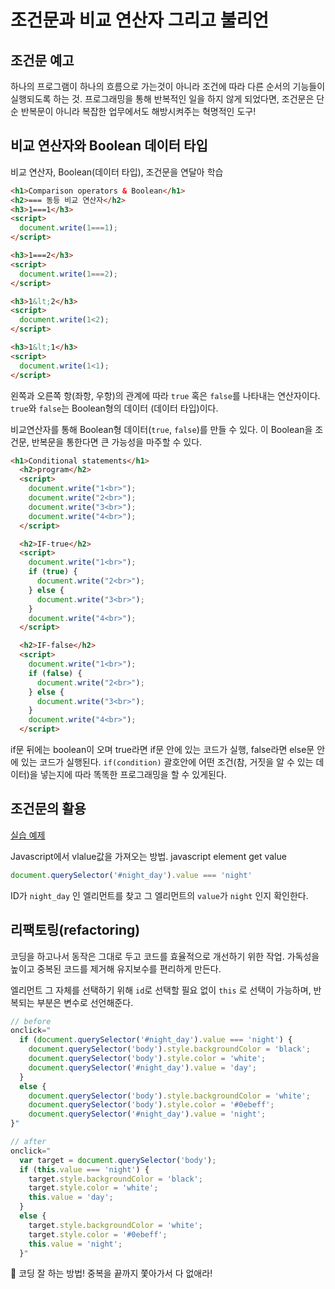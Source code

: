 # 조건문과 비교 연산자 그리고 불리언

## **조건문 예고**

하나의 프로그램이 하나의 흐름으로 가는것이 아니라 조건에 따라 다른 순서의 기능들이 실행되도록 하는 것. 프로그래밍을 통해 반복적인 일을 하지 않게 되었다면, 조건문은 단순 반복문이 아니라 복잡한 업무에서도 해방시켜주는 혁명적인 도구!

## **비교 연산자와 Boolean 데이터 타입**

비교 연산자, Boolean(데이터 타입), 조건문을 연달아 학습

```html
<h1>Comparison operators & Boolean</h1>
<h2>=== 동등 비교 연산자</h2>
<h3>1===1</h3>
<script>
  document.write(1===1);
</script>

<h3>1===2</h3>
<script>
  document.write(1===2);
</script>

<h3>1&lt;2</h3>
<script>
  document.write(1<2);
</script>

<h3>1&lt;1</h3>
<script>
  document.write(1<1);
</script>
```

왼쪽과 오른쪽 항(좌항, 우항)의 관계에 따라 `true` 혹은 `false`를 나타내는 연산자이다. `true`와 `false`는 Boolean형의 데이터 (데이터 타입)이다.

비교연산자를 통해 Boolean형 데이터(`true`, `false`)를 만들 수 있다. 이 Boolean을 조건문, 반복문을 통한다면 큰 가능성을 마주할 수 있다.

```html
<h1>Conditional statements</h1>
  <h2>program</h2>
  <script>
    document.write("1<br>");
    document.write("2<br>");
    document.write("3<br>");
    document.write("4<br>");
  </script>

  <h2>IF-true</h2>
  <script>
    document.write("1<br>");
    if (true) {
      document.write("2<br>");
    } else {
      document.write("3<br>");
    }
    document.write("4<br>");
  </script>

  <h2>IF-false</h2>
  <script>
    document.write("1<br>");
    if (false) {
      document.write("2<br>");
    } else {
      document.write("3<br>");
    }
    document.write("4<br>");
  </script>
```

if문 뒤에는 boolean이 오며 true라면 if문 안에 있는 코드가 실행, false라면 else문 안에 있는 코드가 실행된다. `if(condition)` 괄호안에 어떤 조건(참, 거짓을 알 수 있는 데이터)을 넣는지에 따라 똑똑한 프로그래밍을 할 수 있게된다.

## **조건문의 활용**

[실습 예제](https://codepen.io/onlyeon/pen/zYvLNqy)

Javascript에서 vlalue값을 가져오는 방법. javascript element get value

```jsx
document.querySelector('#night_day').value === 'night'
```

ID가 `night_day` 인 엘리먼트를 찾고 그 엘리먼트의 `value`가 `night` 인지 확인한다.

## **리팩토링(refactoring)**

코딩을 하고나서 동작은 그대로 두고 코드를 효율적으로 개선하기 위한 작업. 가독성을 높이고 중복된 코드를 제거해 유지보수를 편리하게 만든다.

엘리먼트 그 자체를 선택하기 위해 `id`로 선택할 필요 없이 `this` 로 선택이 가능하며, 반복되는 부분은 변수로 선언해준다.

```jsx
// before
onclick="
  if (document.querySelector('#night_day').value === 'night') {
    document.querySelector('body').style.backgroundColor = 'black';
    document.querySelector('body').style.color = 'white';
    document.querySelector('#night_day').value = 'day';
  } 
  else {
    document.querySelector('body').style.backgroundColor = 'white';
    document.querySelector('body').style.color = '#0ebeff';
    document.querySelector('#night_day').value = 'night';
}"

// after
onclick="
  var target = document.querySelector('body');
  if (this.value === 'night') {
    target.style.backgroundColor = 'black';
    target.style.color = 'white';
    this.value = 'day';
  } 
  else {
    target.style.backgroundColor = 'white';
    target.style.color = '#0ebeff';
    this.value = 'night';
  }"
```

📌 코딩 잘 하는 방법! 중복을 끝까지 쫓아가서 다 없애라!